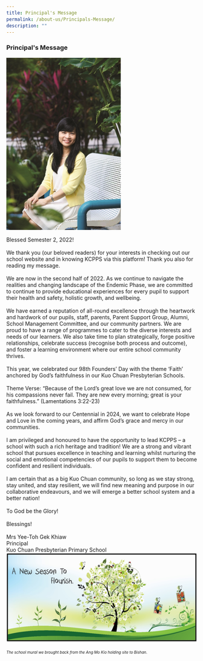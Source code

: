 ```yaml
---
title: Principal's Message
permalink: /about-us/Principals-Message/
description: ""
---
```

<h3> Principal's Message</h3>

<div class="container">
 <img src="/images/principal.jpg" style="width:60%; height:50%;"></div>

<p class="text">Blessed Semester 2, 2022!<br><br>
We thank you (our beloved readers) for your interests in checking out our school website and in knowing KCPPS via this platform! Thank you also for reading my message.<br><br>
We are now in the second half of 2022. As we continue to navigate the realities and changing landscape of the Endemic Phase, we are committed to continue to provide educational experiences for every pupil to support their health and safety, holistic growth, and wellbeing.<br><br>
We have earned a reputation of all-round excellence through the heartwork and hardwork of our pupils, staff, parents, Parent Support Group, Alumni, School Management Committee, and our community partners. We are proud to have a range of programmes to cater to the diverse interests and needs of our learners. We also take time to plan strategically, forge positive relationships, celebrate success (recognise both process and outcome), and foster a learning environment where our entire school community thrives.<br><br>
This year, we celebrated our 98th Founders’ Day with the theme ‘Faith’ anchored by God’s faithfulness in our Kuo Chuan Presbyterian Schools.<br><br>
Theme Verse: “Because of the Lord’s great love we are not consumed, for his compassions never fail. They are new every morning; great is your faithfulness.” (Lamentations 3:22-23)<br><br>
As we look forward to our Centennial in 2024, we want to celebrate Hope and Love in the coming years, and affirm God’s grace and mercy in our communities.<br><br>
I am privileged and honoured to have the opportunity to lead KCPPS – a school with such a rich heritage and tradition! We are a strong and vibrant school that pursues excellence in teaching and learning whilst nurturing the social and emotional competencies of our pupils to support them to become confident and resilient individuals.<br><br>
I am certain that as a big Kuo Chuan community, so long as we stay strong, stay united, and stay resilient, we will find new meaning and purpose in our collaborative endeavours, and we will emerge a better school system and a better nation!<br><br>
To God be the Glory!<br><br>
Blessings!<br><br>
Mrs Yee-Toh Gek Khiaw<br>
Principal<br>
Kuo Chuan Presbyterian Primary School


<img src="/images/A%20new%20season%20to%20flourish%20banner.png">

<p style="font-size:10px"><em>The school mural we brought back from the Ang Mo Kio holding site to Bishan.</em></p>